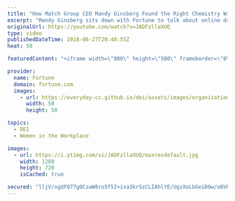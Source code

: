 ```yaml
---
title: "How Match Group CEO Mandy Ginsberg Found the Right Chemistry With Online Dating I Fortune"
excerpt: "Mandy Ginsberg sits down with Fortune to talk about online dating, her personal dating experiences, and shattering the glass ceiling.  Subscribe to Fortune -  http://www.youtube.com/subscription_center?add_user=FortuneMagazineVideo  FORTUNE is a global leader in business journalism with a worldwide circulation"
originalUrl: https://youtube.com/watch?v=JADFzllaXUQ
type: video
publishedDateTime: 2018-06-27T20:40:55Z
heat: 50

featuredContent: "<iframe width=\"800\" height=\"500\" frameborder=\"0\" src=\"https://www.youtube.com/embed/JADFzllaXUQ\" allow=\"accelerometer; autoplay; encrypted-media; gyroscope; picture-in-picture\" allowfullscreen></iframe>"

provider:
  name: Fortune
  domain: fortune.com
  images:
    - url: https://everyday-cc.github.io/dei/assets/images/organizations/fortune.com-50x50.jpg
      width: 50
      height: 50

topics:
  - DEI
  - Women in the Workplace

images:
  - url: https://i.ytimg.com/vi/JADFzllaXUQ/maxresdefault.jpg
    width: 1280
    height: 720
    isCached: true

secured: "lljV/xgQF077gOCzwW8ro5f5I+ixa3krSzCLIAhlYE/UgzXoLbGeiD0w/o0VhgiX6x68p3DEw5FvWO3wREzN+fpdIuda+kZPhL3pIaJxf+vRZXcImrlrdIGmDOmPV9car+Yi4YAiXu6ER6swRQy+gYkGerxoq3iKTQ16oKKkiZakX7GEyHlF2AsvI9/wf/su0/3YPPPehJlJghLwSJ6m6OT3oVvZRk6zKN0ba7cXLL6NtHRQyHnxT8li1GUEVdHEoilEyE3FOo38F5dHDPtPIBY0u7PqHp1PEMPbV6sjgs363BpfSYFu4QDwr/InYg4YUadrRhwrkkMhs9hZ6JZXzJqrvwiNqwnKyXXe+/2x+55irly5DfMh1JrHE0h5CZLPLfw4Mby0m7G4eD84mQ00bw==;4f2xIT4ofrXzzEHCx+qn5g=="
---
```


